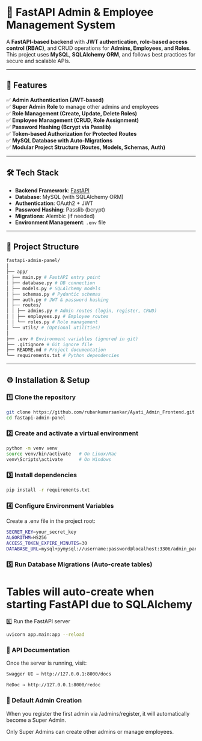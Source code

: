 # 🚀 FastAPI Admin & Employee Management System

A **FastAPI-based backend** with **JWT authentication**, **role-based access control (RBAC)**, and CRUD operations for **Admins, Employees, and Roles**.  
This project uses **MySQL**, **SQLAlchemy ORM**, and follows best practices for secure and scalable APIs.

---

## 📌 Features
✅ **Admin Authentication (JWT-based)**  
✅ **Super Admin Role** to manage other admins and employees  
✅ **Role Management (Create, Update, Delete Roles)**  
✅ **Employee Management (CRUD, Role Assignment)**  
✅ **Password Hashing (Bcrypt via Passlib)**  
✅ **Token-based Authorization for Protected Routes**  
✅ **MySQL Database with Auto-Migrations**  
✅ **Modular Project Structure (Routes, Models, Schemas, Auth)**

---

## 🛠️ Tech Stack

- **Backend Framework**: [FastAPI](https://fastapi.tiangolo.com/)  
- **Database**: MySQL (with SQLAlchemy ORM)  
- **Authentication**: OAuth2 + JWT  
- **Password Hashing**: Passlib (bcrypt)  
- **Migrations**: Alembic (if needed)  
- **Environment Management**: `.env` file

---

## 📂 Project Structure

```bash
fastapi-admin-panel/
│
├── app/
│ ├── main.py # FastAPI entry point
│ ├── database.py # DB connection
│ ├── models.py # SQLAlchemy models
│ ├── schemas.py # Pydantic schemas
│ ├── auth.py # JWT & password hashing
│ ├── routes/
│ │ ├── admins.py # Admin routes (login, register, CRUD)
│ │ ├── employees.py # Employee routes
│ │ └── roles.py # Role management
│ └── utils/ # (Optional utilities)
│
├── .env # Environment variables (ignored in git)
├── .gitignore # Git ignore file
├── README.md # Project documentation
└── requirements.txt # Python dependencies
```
---


## ⚙️ Installation & Setup

### 1️⃣ **Clone the repository**
```bash
git clone https://github.com/rubankumarsankar/Ayati_Admin_Frontend.git
cd fastapi-admin-panel
```

### 2️⃣ Create and activate a virtual environment
```bash
python -m venv venv
source venv/bin/activate   # On Linux/Mac
venv\Scripts\activate      # On Windows

```
### 3️⃣ Install dependencies
```bash
pip install -r requirements.txt

```
### 4️⃣ Configure Environment Variables

Create a .env file in the project root:

```bash
SECRET_KEY=your_secret_key
ALGORITHM=HS256
ACCESS_TOKEN_EXPIRE_MINUTES=30
DATABASE_URL=mysql+pymysql://username:password@localhost:3306/admin_panel_db

```

### 5️⃣ Run Database Migrations (Auto-create tables)

# Tables will auto-create when starting FastAPI due to SQLAlchemy
6️⃣ Run the FastAPI server
```bash
uvicorn app.main:app --reload
```
### 🔗 API Documentation
Once the server is running, visit:
```bash
Swagger UI → http://127.0.0.1:8000/docs

ReDoc → http://127.0.0.1:8000/redoc
```

### 📝 Default Admin Creation
When you register the first admin via /admins/register, it will automatically become a Super Admin.

Only Super Admins can create other admins or manage employees.
